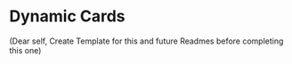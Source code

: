# Dynamic Cards

(Dear self, Create Template for this and future Readmes before completing this one)